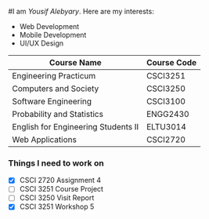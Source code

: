 #I am *Yousif Alebyary*. Here are my interests:
* Web Development
* Mobile Development
* UI/UX Design

| Course Name                         | Course Code |
|-------------------------------------|-------------|
| Engineering Practicum               | CSCI3251    |
| Computers and Society               | CSCI3250    |
| Software Engineering                | CSCI3100    |
| Probability and Statistics          | ENGG2430    |
| English for Engineering Students II | ELTU3014    |
| Web Applications                    | CSCI2720    |


### Things I need to work on

- [x] CSCI 2720 Assignment 4
- [ ] CSCI 3251 Course Project
- [ ] CSCI 3250 Visit Report
- [x] CSCI 3251 Workshop 5
